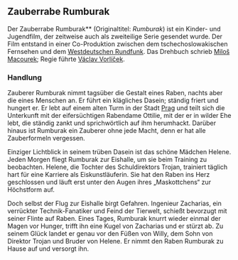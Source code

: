 ## Zauberrabe Rumburak

Der Zauberrabe Rumburak** (Originaltitel: *Rumburak*) ist ein Kinder- und Jugendfilm, der zeitweise auch als zweiteilige Serie gesendet wurde. Der Film entstand in einer Co-Produktion zwischen dem tschechoslowakischen Fernsehen und dem [Westdeutschen Rundfunk](https://de.wikipedia.org/wiki/Westdeutscher_Rundfunk). Das Drehbuch schrieb [Miloš Macourek](https://de.wikipedia.org/wiki/Milo%C5%A1_Macourek); Regie führte [Václav Vorlíček](https://de.wikipedia.org/wiki/V%C3%A1clav_Vorl%C3%AD%C4%8Dek).

### Handlung

Zauberer Rumburak nimmt tagsüber die Gestalt eines Raben, nachts aber die eines Menschen an. Er führt ein klägliches Dasein; ständig friert und hungert er. Er lebt auf einem alten Turm in der Stadt [Prag](https://de.wikipedia.org/wiki/Prag) und teilt sich die Unterkunft mit der eifersüchtigen Rabendame Ottilie, mit der er in wilder Ehe lebt, die ständig zankt und sprichwörtlich auf ihm herumhackt. Darüber hinaus ist Rumburak ein Zauberer ohne jede Macht, denn er hat alle Zauberformeln vergessen.

Einziger Lichtblick in seinem trüben Dasein ist das schöne Mädchen Helene. Jeden Morgen fliegt Rumburak zur Eishalle, um sie beim Training zu beobachten. Helene, die Tochter des Schuldirektors Trojan, trainiert täglich hart für eine Karriere als Eiskunstläuferin. Sie hat den Raben ins Herz geschlossen und läuft erst unter den Augen ihres „Maskottchens“ zur Höchstform auf.

Doch selbst der Flug zur Eishalle birgt Gefahren. Ingenieur Zacharias, ein verrückter Technik-Fanatiker und Feind der Tierwelt, schießt bevorzugt mit seiner Flinte auf Raben. Eines Tages, Rumburak knurrt wieder einmal der Magen vor Hunger, trifft ihn eine Kugel von Zacharias und er stürzt ab. Zu seinem Glück landet er genau vor den Füßen von Willy, dem Sohn von Direktor Trojan und Bruder von Helene. Er nimmt den Raben Rumburak zu Hause auf und versorgt ihn.

